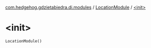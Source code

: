 [com.hedgehog.gdzietabiedra.di.modules](../index.md) / [LocationModule](index.md) / [&lt;init&gt;](./-init-.md)

# &lt;init&gt;

`LocationModule()`
